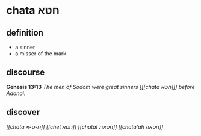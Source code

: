 # chata חטא

## definition

- a sinner
- a misser of the mark

## discourse

**Genesis 13:13**
*The men of Sodom were great sinners \[[[chata חטא]]\] before Adonai.*

## discover

*[[chata ח-ט-א]]*
*[[chet חטא]]*
*[[chatat חטאת]]*
*[[chata'ah חטאה]]*